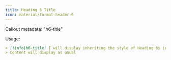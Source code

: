 ```yaml
---
title: Heading 6 Title
icon: material/format-header-6
---
```


Callout metadata: "h6-title"

Usage:

```md
> [!info|h6-title] I will display inheriting the style of Heading 6s in this theme
> Content will display as usual
```

